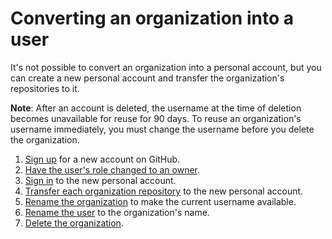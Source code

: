 # Converting an organization into a user

It's not possible to convert an organization into a personal account, but you can create a new personal account and transfer the organization's repositories to it.

<div class="ghd-spotlight ghd-spotlight-note border rounded-1 my-3 p-3 f5 color-border-accent-emphasis color-bg-accent">

**Note**: After an account is deleted, the username at the time of deletion becomes unavailable for reuse for 90 days. To reuse an organization's username immediately, you must change the username before you delete the organization.

 </div>

1. [Sign up](/get-started/signing-up-for-github/signing-up-for-a-new-github-account) for a new account on GitHub.
1. [Have the user's role changed to an owner](/organizations/managing-peoples-access-to-your-organization-with-roles/maintaining-ownership-continuity-for-your-organization).
1. [Sign in](https://github.com/login) to the new personal account.
1. [Transfer each organization repository](/repositories/creating-and-managing-repositories/transferring-a-repository) to the new personal account.
1. [Rename the organization](/account-and-profile/setting-up-and-managing-your-personal-account-on-github/managing-personal-account-settings/changing-your-github-username) to make the current username available.
1. [Rename the user](/account-and-profile/setting-up-and-managing-your-personal-account-on-github/managing-personal-account-settings/changing-your-github-username) to the organization's name.
1. [Delete the organization](/organizations/managing-organization-settings/deleting-an-organization-account).
